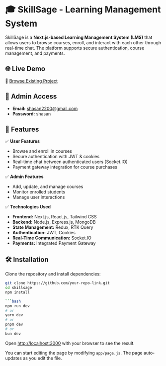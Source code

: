 # 🎓 SkillSage - Learning Management System  

SkillSage is a **Next.js-based Learning Management System (LMS)** that allows users to browse courses, enroll, and interact with each other through real-time chat. The platform supports secure authentication, course management, and payments.  

## 🌐 Live Demo  
🔗 [Browse Existing Project](http://skillsage-6v3g.onrender.com/)  

## 🔑 Admin Access  
- **Email:** shasan2200@gmail.com  
- **Password:** shasan  

## 🚀 Features  

✅ **User Features**  
- Browse and enroll in courses  
- Secure authentication with JWT & cookies  
- Real-time chat between authenticated users (Socket.IO)  
- Payment gateway integration for course purchases  

✅ **Admin Features**  
- Add, update, and manage courses  
- Monitor enrolled students  
- Manage user interactions  

✅ **Technologies Used**  
- **Frontend:** Next.js, React.js, Tailwind CSS  
- **Backend:** Node.js, Express.js, MongoDB  
- **State Management:** Redux, RTK Query  
- **Authentication:** JWT, Cookies  
- **Real-Time Communication:** Socket.IO  
- **Payments:** Integrated Payment Gateway  

## 🛠️ Installation  

Clone the repository and install dependencies:  
```bash
git clone https://github.com/your-repo-link.git
cd skillsage
npm install

```bash
npm run dev
# or
yarn dev
# or
pnpm dev
# or
bun dev
```

Open [http://localhost:3000](http://localhost:3000) with your browser to see the result.

You can start editing the page by modifying `app/page.js`. The page auto-updates as you edit the file.
